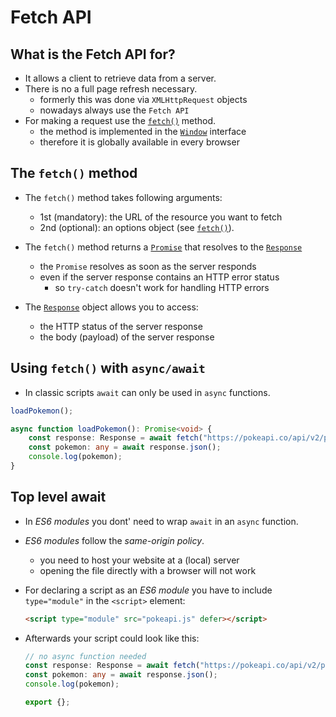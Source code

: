# Fetch API

## What is the Fetch API for?

- It allows a client to retrieve data from a server.
- There is no a full page refresh necessary.
  - formerly this was done via `XMLHttpRequest` objects
  - nowadays always use the `Fetch API`<!---->
- For making a request use the [`fetch()`](https://developer.mozilla.org/en-US/docs/Web/API/fetch) method.
  - the method is implemented in the [`Window`](https://developer.mozilla.org/en-US/docs/Web/API/Window) interface 
  - therefore it is globally available in every browser

## The `fetch()` method

- The `fetch()` method takes following arguments:
  - 1st (mandatory): the URL of the resource you want to fetch
  - 2nd (optional):  an options object (see [`fetch()`](https://developer.mozilla.org/en-US/docs/Web/API/fetch)).<!---->

- The `fetch()` method returns a [`Promise`](https://developer.mozilla.org/en-US/docs/Web/JavaScript/Reference/Global_Objects/Promise) that resolves to the [`Response`](https://developer.mozilla.org/en-US/docs/Web/API/Response)
  - the `Promise` resolves as soon as the server responds
  - even if the server response contains an HTTP error status
    - so `try-catch` doesn't work for handling HTTP errors<!---->

- The [`Response`](https://developer.mozilla.org/en-US/docs/Web/API/Response) object allows you to access: 
  - the HTTP status of the server response
  - the body (payload) of the server response

## Using `fetch()` with `async/await`

- In classic scripts `await` can only be used in `async` functions.

```typescript
loadPokemon();

async function loadPokemon(): Promise<void> {
    const response: Response = await fetch("https://pokeapi.co/api/v2/pokemon/ditto");
    const pokemon: any = await response.json();
    console.log(pokemon);
}
```

## Top level await

- In *ES6 modules* you dont' need to wrap `await` in an `async` function.

- *ES6 modules* follow the *same-origin policy*. 

   -  you need to host your website at a (local) server
   -  opening the file directly with a browser will not work<!---->

- For declaring a script as an *ES6 module* you have to include `type="module"` in the `<script>` element:

  ```html
  <script type="module" src="pokeapi.js" defer></script>
  ```

- Afterwards your script could look like this:

  ```typescript
  // no async function needed
  const response: Response = await fetch("https://pokeapi.co/api/v2/pokemon/ditto");
  const pokemon: any = await response.json();
  console.log(pokemon);
  
  export {};
  ```